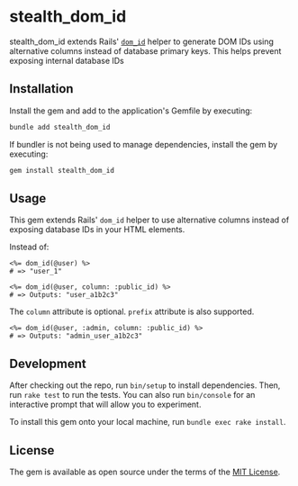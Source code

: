 # stealth_dom_id

stealth_dom_id extends Rails' [`dom_id`](https://github.com/rails/rails/blob/main/actionview/lib/action_view/record_identifier.rb) helper to generate DOM IDs using alternative columns instead of database primary keys. This helps prevent exposing internal database IDs


## Installation

Install the gem and add to the application's Gemfile by executing:

```bash
bundle add stealth_dom_id
```

If bundler is not being used to manage dependencies, install the gem by executing:

```bash
gem install stealth_dom_id
```


## Usage

This gem extends Rails' `dom_id` helper to use alternative columns instead of exposing database IDs in your HTML elements.

Instead of:
```erb
<%= dom_id(@user) %>
# => "user_1"

<%= dom_id(@user, column: :public_id) %>
# => Outputs: "user_a1b2c3"
```

The `column` attribute is optional. `prefix` attribute is also supported.

```erb
<%= dom_id(@user, :admin, column: :public_id) %>
# => Outputs: "admin_user_a1b2c3"
```


## Development

After checking out the repo, run `bin/setup` to install dependencies. Then, run `rake test` to run the tests. You can also run `bin/console` for an interactive prompt that will allow you to experiment.

To install this gem onto your local machine, run `bundle exec rake install`.


## License

The gem is available as open source under the terms of the [MIT License](https://opensource.org/licenses/MIT).
